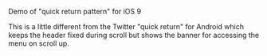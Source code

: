 Demo of "quick return pattern" for iOS 9

This is a little different from the Twitter "quick return" for Android which keeps the header fixed during scroll but shows the banner for accessing the menu on scroll up.
